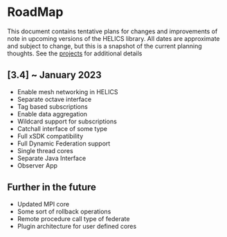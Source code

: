 # RoadMap

This document contains tentative plans for changes and improvements of note in upcoming versions of the HELICS library. All dates are approximate and subject to change, but this is a snapshot of the current planning thoughts. See the [projects](https://github.com/GMLC-TDC/HELICS/projects) for additional details


## \[3.4\] ~ January 2023

- Enable mesh networking in HELICS
- Separate octave interface
- Tag based subscriptions
- Enable data aggregation
- Wildcard support for subscriptions
- Catchall interface of some type
- Full xSDK compatibility
- Full Dynamic Federation support
- Single thread cores
- Separate Java Interface
- Observer App

## Further in the future

- Updated MPI core
- Some sort of rollback operations
- Remote procedure call type of federate
- Plugin architecture for user defined cores
